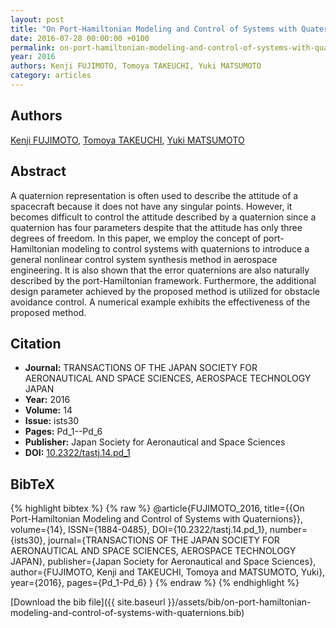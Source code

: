 ```yaml
---
layout: post
title: "On Port-Hamiltonian Modeling and Control of Systems with Quaternions"
date: 2016-07-28 00:00:00 +0100
permalink: on-port-hamiltonian-modeling-and-control-of-systems-with-quaternions
year: 2016
authors: Kenji FUJIMOTO, Tomoya TAKEUCHI, Yuki MATSUMOTO
category: articles
---
```

 
## Authors
[Kenji FUJIMOTO](authors/kenji-fujimoto), [Tomoya TAKEUCHI](authors/tomoya-takeuchi), [Yuki MATSUMOTO](authors/yuki-matsumoto)
 
## Abstract
A quaternion representation is often used to describe the attitude of a spacecraft because it does not have any singular points. However, it becomes difficult to control the attitude described by a quaternion since a quaternion has four parameters despite that the attitude has only three degrees of freedom. In this paper, we employ the concept of port-Hamiltonian modeling to control systems with quaternions to introduce a general nonlinear control system synthesis method in aerospace engineering. It is also shown that the error quaternions are also naturally described by the port-Hamiltonian framework. Furthermore, the additional design parameter achieved by the proposed method is utilized for obstacle avoidance control. A numerical example exhibits the effectiveness of the proposed method.
 
## Citation
- **Journal:** TRANSACTIONS OF THE JAPAN SOCIETY FOR AERONAUTICAL AND SPACE SCIENCES, AEROSPACE TECHNOLOGY JAPAN
- **Year:** 2016
- **Volume:** 14
- **Issue:** ists30
- **Pages:** Pd_1--Pd_6
- **Publisher:** Japan Society for Aeronautical and Space Sciences
- **DOI:** [10.2322/tastj.14.pd_1](https://doi.org/10.2322/tastj.14.pd_1)
 
## BibTeX
{% highlight bibtex %}
{% raw %}
@article{FUJIMOTO_2016,
  title={{On Port-Hamiltonian Modeling and Control of Systems with Quaternions}},
  volume={14},
  ISSN={1884-0485},
  DOI={10.2322/tastj.14.pd_1},
  number={ists30},
  journal={TRANSACTIONS OF THE JAPAN SOCIETY FOR AERONAUTICAL AND SPACE SCIENCES, AEROSPACE TECHNOLOGY JAPAN},
  publisher={Japan Society for Aeronautical and Space Sciences},
  author={FUJIMOTO, Kenji and TAKEUCHI, Tomoya and MATSUMOTO, Yuki},
  year={2016},
  pages={Pd_1-Pd_6}
}
{% endraw %}
{% endhighlight %}
 
[Download the bib file]({{ site.baseurl }}/assets/bib/on-port-hamiltonian-modeling-and-control-of-systems-with-quaternions.bib)
 
